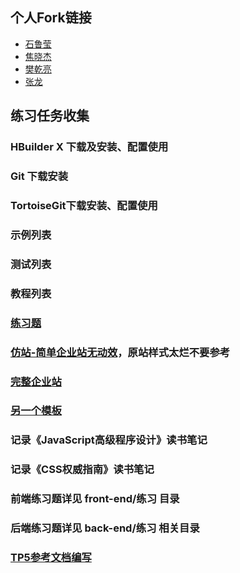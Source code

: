 ## 个人Fork链接
* [石鲁莹](https://github.com/mingtiansly/Study
)
* [焦晓杰](https://github.com/gitxjjiao/Study)
* [樊乾亮](https://github.com/xknk/Study)
* [张龙](https://github.com/yianzhanglong/Study)

## 练习任务收集
### HBuilder X 下载及安装、配置使用
### Git 下载安装
### TortoiseGit下载安装、配置使用
### 示例列表
### 测试列表
### 教程列表
### [练习题](http://www.runoob.com/cplusplus/cpp-examples.html)
### [仿站-简单企业站无动效](http://www.fabia-china.com/)，原站样式太烂不要参考
### [完整企业站](http://view.jqueryfuns.com/%E9%A2%84%E8%A7%88-/2017/7/24/9c1ee0a7a738889d9751e7014b4e2535/index.html)
### [另一个模板](http://view.jqueryfuns.com/%E9%A2%84%E8%A7%88-/2015/7/22/d8770a4a4c8a4736719558033f62dc24/index.html)
### 记录《JavaScript高级程序设计》读书笔记
### 记录《CSS权威指南》读书笔记
### 前端练习题详见 front-end/练习 目录
### 后端练习题详见 back-end/练习 相关目录
### [TP5参考文档编写](https://gitee.com/wgsuxin/tp5docs.git)
